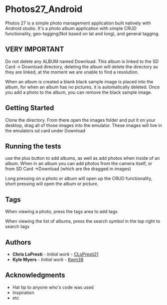 # Photos27_Android

Photos 27 is a simple photo management application built natively with Android studio. It's a photo album application with simple CRUD functionality, geo-tagging(Not based on lat and long), and general tagging.

## VERY IMPORTANT

Do not delete any ALBUM named Download. This album is linked to the SD Card -> Download directory, deleting the album
will delete the directory as they are linked, at the moment we are unable to find a resolution. 


When an album is created a blank black sample image is placed into the album, for when an album has no pictures, it is automatically deleted.
Once you add a photo to the album, you can remove the black sample image.

## Getting Started

Clone the directory. From there open the images folder and put it on your desktop, drag all of those images into the emulator.
These images will live in the emulators sd card under Download 


## Running the tests

use the plus button to add albums, as well as add photos when inside of an album.
When in an album you can add photos from the camera itself,
or from SD Card ->Download (which are the dragged in images) 

Long pressing on a photo or album will open up the CRUD functionality, short pressing will open the album or picture.


## Tags

When viewing a photo, press the tags area to add tags

When viewing the list of albums, press the search symbol in the top right to search tags 

## Authors

* **Chris LoPresti** - *Initial work* - [CLoPresti21](https://bitbucket.org/clopresti21)
* **Kyle Myers** - *Initial work* - [Kwm38](https://bitbucket.org/kwm38)

## Acknowledgments

* Hat tip to anyone who's code was used
* Inspiration
* etc
